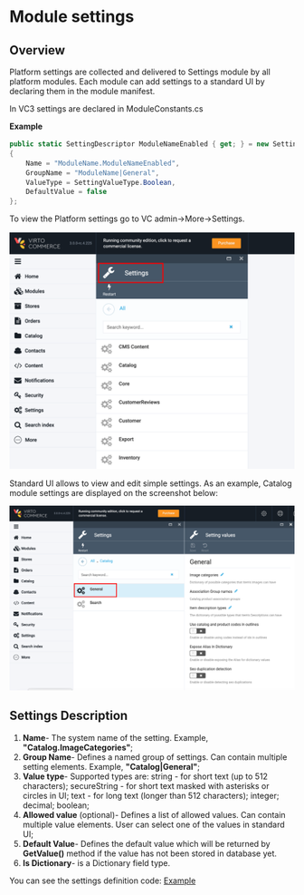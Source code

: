 # Module settings

## Overview

Platform settings are collected and delivered to Settings module by all platform modules.
Each module can add settings to a standard UI by declaring them in the module manifest.

In VC3 settings are declared in ModuleConstants.cs

**Example**

```csharp
public static SettingDescriptor ModuleNameEnabled { get; } = new SettingDescriptor
{
    Name = "ModuleName.ModuleNameEnabled",
    GroupName = "ModuleName|General",
    ValueType = SettingValueType.Boolean,
    DefaultValue = false
};
```                

To view the Platform settings go to VC admin->More->Settings.

![Settings](../media/screen-settings.png)

Standard UI allows to view and edit simple settings. As an example, Catalog module settings are displayed on the screenshot below:

![Catalog Settings](../media/screen-settings-values.png)

## Settings Description

1. **Name**- The system name of the setting. Example, **"Catalog.ImageCategories"**;
1. **Group Name**- Defines a named group of settings. Can contain multiple setting elements. Example, **"Catalog|General"**;
1. **Value type**-  Supported types are: string - for short text (up to 512 characters); secureString - for short text masked with asterisks or circles in UI; text - for long text (longer than 512 characters); integer; decimal; boolean;
1. **Allowed value** (optional)- Defines a list of allowed values. Can contain multiple value elements. User can select one of the values in standard UI;
1. **Default Value**- Defines the default value which will be returned by **GetValue()** method if the value has not been stored in database yet.
1. **Is Dictionary**- is a Dictionary field type.

You can see the settings definition code:
[Example](https://github.com/VirtoCommerce/vc-module-catalog/blob/release/3.0.0/src/VirtoCommerce.CatalogModule.Core/ModuleConstants.cs#L30)



